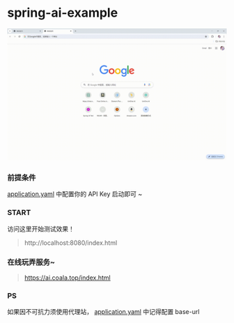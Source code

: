 # spring-ai-example

![示例GIF](./example.gif)
### 前提条件

[application.yaml](src%2Fmain%2Fresources%2Fapplication.yaml) 中配置你的 API Key 启动即可 ~

### START

访问这里开始测试效果！

> http://localhost:8080/index.html

### 在线玩弄服务~
>  https://ai.coala.top/index.html



### PS

如果因不可抗力须使用代理站， [application.yaml](src%2Fmain%2Fresources%2Fapplication.yaml) 中记得配置 base-url

